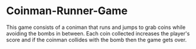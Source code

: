 # Coinman-Runner-Game
This game consists of a coniman that runs and jumps to grab coins while avoiding the bombs in between. Each coin collected increases the player's score and if the coinman collides with the bomb then the game gets over.
